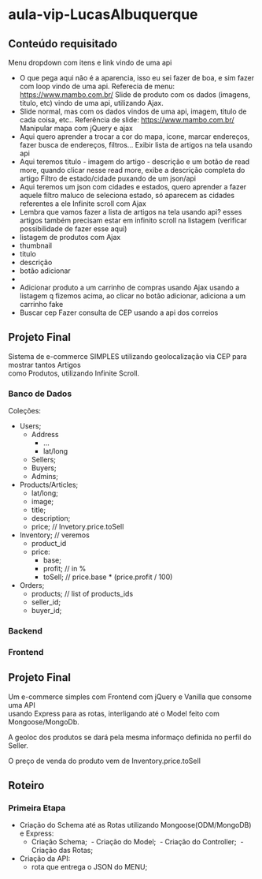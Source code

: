 # aula-vip-LucasAlbuquerque

## Conteúdo requisitado

Menu dropdown com itens e link vindo de uma api
- O que pega aqui não é a aparencia, isso eu sei fazer de boa, e sim fazer com loop vindo de
uma api.
Referecia de menu: https://www.mambo.com.br/
Slide de produto com os dados (imagens, titulo, etc) vindo de uma api, utilizando Ajax.
- Slide normal, mas com os dados vindos de uma api, imagem, titulo de cada coisa, etc..
Referência de slide: https://www.mambo.com.br/
Manipular mapa com jQuery e ajax
- Aqui quero aprender a trocar a cor do mapa, icone, marcar endereços, fazer busca de
endereços, filtros…
Exibir lista de artigos na tela usando api
- Aqui teremos titulo - imagem do artigo - descrição e um botão de read more, quando clicar nesse
read more, exibe a descrição completa do artigo
Filtro de estado/cidade puxando de um json/api
- Aqui teremos um json com cidades e estados, quero aprender a fazer aquele filtro maluco de
seleciona estado, só aparecem as cidades referentes a ele
Infinite scroll com Ajax
- Lembra que vamos fazer a lista de artigos na tela usando api? esses artigos também precisam
estar em infinito scroll na listagem
(verificar possibilidade de fazer esse aqui)
- listagem de produtos com Ajax
- thumbnail
- titulo
- descrição
- botão adicionar
-
- Adicionar produto a um carrinho de compras usando Ajax
usando a listagem q fizemos acima, ao clicar no botão adicionar, adiciona a um carrinho fake
- Buscar cep
Fazer consulta de CEP usando a api dos correios

## Projeto Final

Sistema de e-commerce SIMPLES utilizando geolocalização via CEP para mostrar tantos Artigos <br>
como Produtos, utilizando Infinite Scroll.

### Banco de Dados

Coleções:

- Users;
  - Address
    - ...
    - lat/long
  - Sellers;
  - Buyers;
  - Admins;
- Products/Articles;
  - lat/long;
  - image;
  - title;
  - description;
  - price; // Invetory.price.toSell
- Inventory; // veremos
  - product_id
  - price:
    - base;
    - profit; // in %
    - toSell; // price.base * (price.profit / 100)
- Orders;
  - products; // list of products_ids
  - seller_id;
  - buyer_id;

### Backend


### Frontend


## Projeto Final

Um e-commerce simples com Frontend com jQuery e Vanilla que consome uma API<br>
usando Express para as rotas, interligando até o Model feito com Mongoose/MongoDb.<br>

A geoloc dos produtos se dará pela mesma informaço definida no perfil do Seller.

O preço de venda do produto vem de Inventory.price.toSell

## Roteiro


### Primeira Etapa

- Criação do Schema até as Rotas utilizando Mongoose(ODM/MongoDB) e Express:
  - Criação Schema;
  - Criação do Model;
  - Criação do Controller;
  - Criação das Rotas;
- Criação da API:
  - rota que entrega o JSON do MENU;
